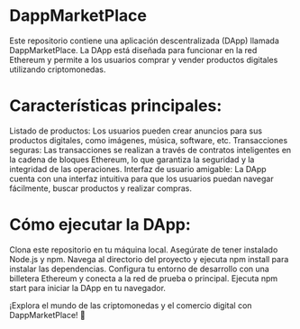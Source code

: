 # DappMarketPlace
Este repositorio contiene una aplicación descentralizada (DApp) llamada DappMarketPlace. 
La DApp está diseñada para funcionar en la red Ethereum y permite a los usuarios comprar y vender productos digitales utilizando criptomonedas.

# Características principales:
Listado de productos: Los usuarios pueden crear anuncios para sus productos digitales, como imágenes, música, software, etc.
Transacciones seguras: Las transacciones se realizan a través de contratos inteligentes en la cadena de bloques Ethereum, lo que garantiza la seguridad y la integridad de las operaciones.
Interfaz de usuario amigable: La DApp cuenta con una interfaz intuitiva para que los usuarios puedan navegar fácilmente, buscar productos y realizar compras.

# Cómo ejecutar la DApp:
Clona este repositorio en tu máquina local.
Asegúrate de tener instalado Node.js y npm.
Navega al directorio del proyecto y ejecuta npm install para instalar las dependencias.
Configura tu entorno de desarrollo con una billetera Ethereum y conecta a la red de prueba o principal.
Ejecuta npm start para iniciar la DApp en tu navegador.

¡Explora el mundo de las criptomonedas y el comercio digital con DappMarketPlace! 🚀

